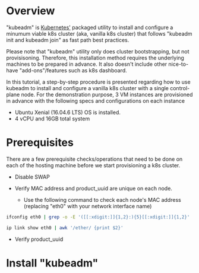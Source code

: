 # Overview

"kubeadm" is [Kubernetes'](https://kubernetes.io/) packaged utility to install and configure a minumum viable k8s cluster (aka, vanilla k8s cluster) that follows "kubeadm init and kubeadm join" as fast path best practices.

Please note that "kubeadm" utility only does cluster bootstrapping, but not provisisoning. Therefore, this installation method requires the underlying machines to be prepared in advance. It also doesn't include other nice-to-have "add-ons"/features such as k8s dashboard.

In this tutorial, a step-by-step procedure is presented regarding how to use kubeadm to install and configure a vanilla k8s cluster with a single control-plane node. For the demonstration purpose, 3 VM instances are provisioned in advance with the following specs and configurations on each instance
* Ubuntu Xenial (16.04.6 LTS) OS is installed. 
* 4 vCPU and 16GB total system

#  Prerequisites

There are a few prerequisite checks/operations that need to be done on each of the hosting machine before we start provisioning a k8s cluster.

* Disable SWAP

* Verify MAC address and product_uuid are unique on each node. 

  * Use the following command to check each node's MAC address (replacing "eth0" with your network interface name)

```bash
ifconfig eth0 | grep -o -E '([[:xdigit:]]{1,2}:){5}[[:xdigit:]]{1,2}'
```
```bash
ip link show eth0 | awk '/ether/ {print $2}'
```

  * Verify product_uuid 


# Install "kubeadm"